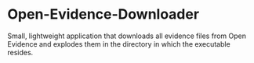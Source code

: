 # Open-Evidence-Downloader
Small, lightweight application that downloads all evidence files from Open Evidence and explodes them in the directory in which the executable resides.

